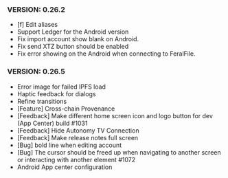 ### VERSION: 0.26.2
- [f] Edit aliases
- Support Ledger for the Android version
- Fix import account show blank on Android.
- Fix send XTZ button should be enabled
- Fix error showing on the Android when connecting to FeralFile.

### VERSION: 0.26.5
- Error image for failed IPFS load
- Haptic feedback for dialogs
- Refine transitions
- [Feature] Cross-chain Provenance
- [Feedback] Make different home screen icon and logo button for dev (App Center) build #1031 
- [Feedback] Hide Autonomy TV Connection
- [Feedback] Make release notes full screen
- [Bug] bold line when editing account
- [Bug] The cursor should be freed up when navigating to another screen or interacting with another element #1072
- Android App center configuration
